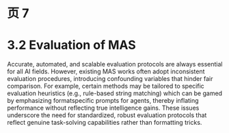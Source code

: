 # 页 7
# 3.2 Evaluation of MAS  
Accurate, automated, and scalable evaluation protocols are always essential for all AI fields. However, existing MAS works often adopt inconsistent evaluation procedures, introducing confounding variables that hinder fair comparison. For example, certain methods may be tailored to specific evaluation heuristics (e.g., rule-based string matching) which can be gamed by emphasizing formatspecific prompts for agents, thereby inflating performance without reflecting true intelligence gains. These issues underscore the need for standardized, robust evaluation protocols that reflect genuine task-solving capabilities rather than formatting tricks.